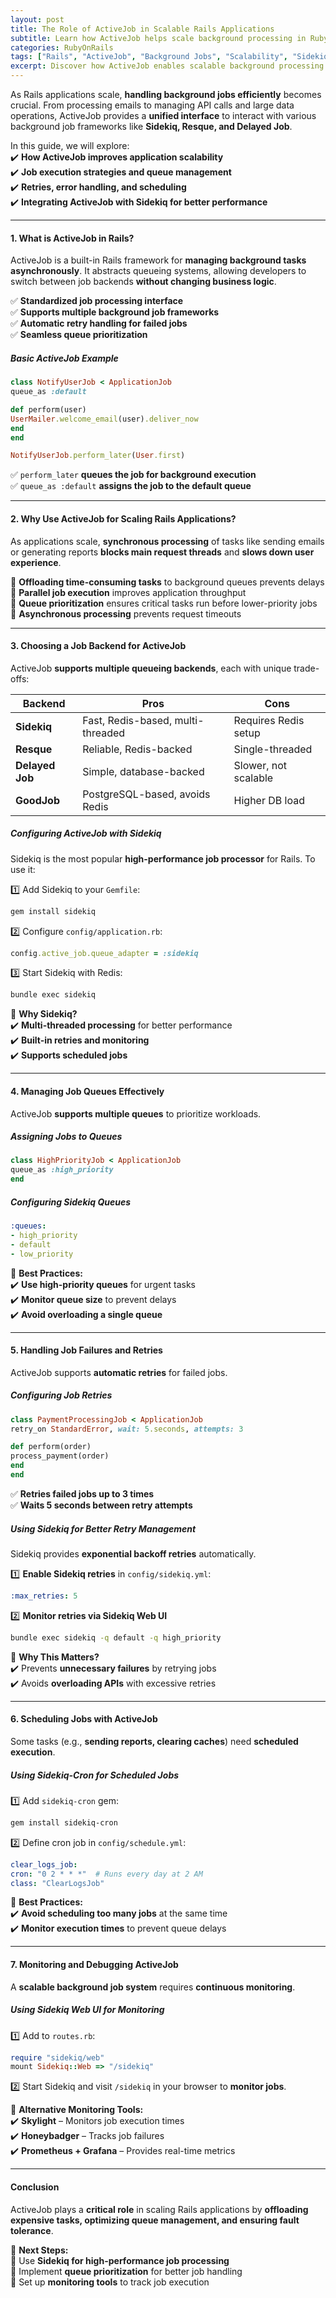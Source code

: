 ```yaml
---
layout: post  
title: The Role of ActiveJob in Scalable Rails Applications  
subtitle: Learn how ActiveJob helps scale background processing in Ruby on Rails applications.  
categories: RubyOnRails  
tags: ["Rails", "ActiveJob", "Background Jobs", "Scalability", "Sidekiq"]  
excerpt: Discover how ActiveJob enables scalable background processing in Ruby on Rails, covering job execution strategies, queue management, retries, and integration with Sidekiq and Resque.  
---
```



As Rails applications scale, **handling background jobs efficiently** becomes crucial. From processing emails to managing API calls and large data operations, ActiveJob provides a **unified interface** to interact with various background job frameworks like **Sidekiq, Resque, and Delayed Job**.

In this guide, we will explore:  
✔️ **How ActiveJob improves application scalability**  
✔️ **Job execution strategies and queue management**  
✔️ **Retries, error handling, and scheduling**  
✔️ **Integrating ActiveJob with Sidekiq for better performance**

---

#### **1. What is ActiveJob in Rails?**
ActiveJob is a built-in Rails framework for **managing background tasks asynchronously**. It abstracts queueing systems, allowing developers to switch between job backends **without changing business logic**.

✅ **Standardized job processing interface**  
✅ **Supports multiple background job frameworks**  
✅ **Automatic retry handling for failed jobs**  
✅ **Seamless queue prioritization**

##### **Basic ActiveJob Example**
```rb  
class NotifyUserJob < ApplicationJob  
queue_as :default

def perform(user)  
UserMailer.welcome_email(user).deliver_now  
end  
end

NotifyUserJob.perform_later(User.first)  
```

✅ `perform_later` **queues the job for background execution**  
✅ `queue_as :default` **assigns the job to the default queue**

---

#### **2. Why Use ActiveJob for Scaling Rails Applications?**
As applications scale, **synchronous processing** of tasks like sending emails or generating reports **blocks main request threads** and **slows down user experience**.

🔹 **Offloading time-consuming tasks** to background queues prevents delays  
🔹 **Parallel job execution** improves application throughput  
🔹 **Queue prioritization** ensures critical tasks run before lower-priority jobs  
🔹 **Asynchronous processing** prevents request timeouts

---

#### **3. Choosing a Job Backend for ActiveJob**
ActiveJob **supports multiple queueing backends**, each with unique trade-offs:

| Backend      | Pros | Cons |  
|-------------|------|------|  
| **Sidekiq**  | Fast, Redis-based, multi-threaded | Requires Redis setup |  
| **Resque**   | Reliable, Redis-backed | Single-threaded |  
| **Delayed Job** | Simple, database-backed | Slower, not scalable |  
| **GoodJob**  | PostgreSQL-based, avoids Redis | Higher DB load |  

##### **Configuring ActiveJob with Sidekiq**
Sidekiq is the most popular **high-performance job processor** for Rails. To use it:

1️⃣ Add Sidekiq to your `Gemfile`:  
```sh  
gem install sidekiq  
```

2️⃣ Configure `config/application.rb`:  
```rb  
config.active_job.queue_adapter = :sidekiq  
```

3️⃣ Start Sidekiq with Redis:  
```sh  
bundle exec sidekiq  
```

🔹 **Why Sidekiq?**  
✔️ **Multi-threaded processing** for better performance  
✔️ **Built-in retries and monitoring**  
✔️ **Supports scheduled jobs**

---

#### **4. Managing Job Queues Effectively**
ActiveJob **supports multiple queues** to prioritize workloads.

##### **Assigning Jobs to Queues**
```rb  
class HighPriorityJob < ApplicationJob  
queue_as :high_priority  
end  
```

##### **Configuring Sidekiq Queues**
```yml  
:queues:
- high_priority
- default
- low_priority  
  ```

📌 **Best Practices:**  
✔️ **Use high-priority queues** for urgent tasks  
✔️ **Monitor queue size** to prevent delays  
✔️ **Avoid overloading a single queue**

---

#### **5. Handling Job Failures and Retries**
ActiveJob supports **automatic retries** for failed jobs.

##### **Configuring Job Retries**
```rb  
class PaymentProcessingJob < ApplicationJob  
retry_on StandardError, wait: 5.seconds, attempts: 3

def perform(order)  
process_payment(order)  
end  
end  
```

✅ **Retries failed jobs up to 3 times**  
✅ **Waits 5 seconds between retry attempts**

##### **Using Sidekiq for Better Retry Management**
Sidekiq provides **exponential backoff retries** automatically.

1️⃣ **Enable Sidekiq retries** in `config/sidekiq.yml`:  
```yml  
:max_retries: 5  
```

2️⃣ **Monitor retries via Sidekiq Web UI**  
```sh  
bundle exec sidekiq -q default -q high_priority  
```

🚀 **Why This Matters?**  
✔️ Prevents **unnecessary failures** by retrying jobs  
✔️ Avoids **overloading APIs** with excessive retries

---

#### **6. Scheduling Jobs with ActiveJob**
Some tasks (e.g., **sending reports, clearing caches**) need **scheduled execution**.

##### **Using Sidekiq-Cron for Scheduled Jobs**
1️⃣ Add `sidekiq-cron` gem:  
```sh  
gem install sidekiq-cron  
```

2️⃣ Define cron job in `config/schedule.yml`:  
```yml  
clear_logs_job:  
cron: "0 2 * * *"  # Runs every day at 2 AM  
class: "ClearLogsJob"  
```

🔹 **Best Practices:**  
✔️ **Avoid scheduling too many jobs** at the same time  
✔️ **Monitor execution times** to prevent queue delays

---

#### **7. Monitoring and Debugging ActiveJob**
A **scalable background job system** requires **continuous monitoring**.

##### **Using Sidekiq Web UI for Monitoring**
1️⃣ Add to `routes.rb`:  
```rb  
require "sidekiq/web"  
mount Sidekiq::Web => "/sidekiq"  
```

2️⃣ Start Sidekiq and visit `/sidekiq` in your browser to **monitor jobs**.

🔹 **Alternative Monitoring Tools:**  
✔️ **Skylight** – Monitors job execution times  
✔️ **Honeybadger** – Tracks job failures  
✔️ **Prometheus + Grafana** – Provides real-time metrics

---

#### **Conclusion**
ActiveJob plays a **critical role** in scaling Rails applications by **offloading expensive tasks, optimizing queue management, and ensuring fault tolerance**.

🚀 **Next Steps:**  
🔹 Use **Sidekiq for high-performance job processing**  
🔹 Implement **queue prioritization** for better job handling  
🔹 Set up **monitoring tools** to track job execution

